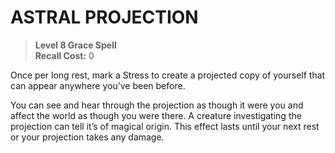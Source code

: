 ﻿# ASTRAL PROJECTION

> **Level 8 Grace Spell**  
> **Recall Cost:** 0

Once per long rest, mark a Stress to create a projected copy of yourself that can appear anywhere you’ve been before.

You can see and hear through the projection as though it were you and affect the world as though you were there. A creature investigating the projection can tell it’s of magical origin. This effect lasts until your next rest or your projection takes any damage.
